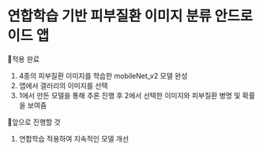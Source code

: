 # 연합학습 기반 피부질환 이미지 분류 안드로이드 앱

📌적용 완료
1. 4종의 피부질환 이미지를 학습한 mobileNet_v2 모델 완성
2. 앱에서 갤러리의 이미지를 선택
3. 1에서 만든 모델을 통해 추론 진행 후 2에서 선택한 이미지와 피부질환 병명 및 확률을 보여줌

📌앞으로 진행할 것
1. 연합학습 적용하여 지속적인 모델 개선
